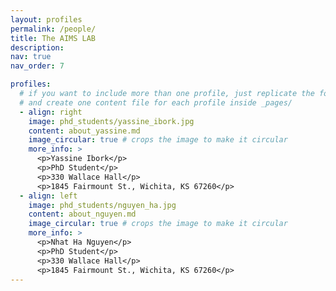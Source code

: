 ```yaml
---
layout: profiles
permalink: /people/
title: The AIMS LAB
description: 
nav: true
nav_order: 7

profiles:
  # if you want to include more than one profile, just replicate the following block
  # and create one content file for each profile inside _pages/
  - align: right
    image: phd_students/yassine_ibork.jpg
    content: about_yassine.md
    image_circular: true # crops the image to make it circular
    more_info: >
      <p>Yassine Ibork</p>
      <p>PhD Student</p>
      <p>330 Wallace Hall</p>
      <p>1845 Fairmount St., Wichita, KS 67260</p>
  - align: left
    image: phd_students/nguyen_ha.jpg
    content: about_nguyen.md
    image_circular: true # crops the image to make it circular
    more_info: >
      <p>Nhat Ha Nguyen</p>
      <p>PhD Student</p>
      <p>330 Wallace Hall</p>
      <p>1845 Fairmount St., Wichita, KS 67260</p>
---
```

